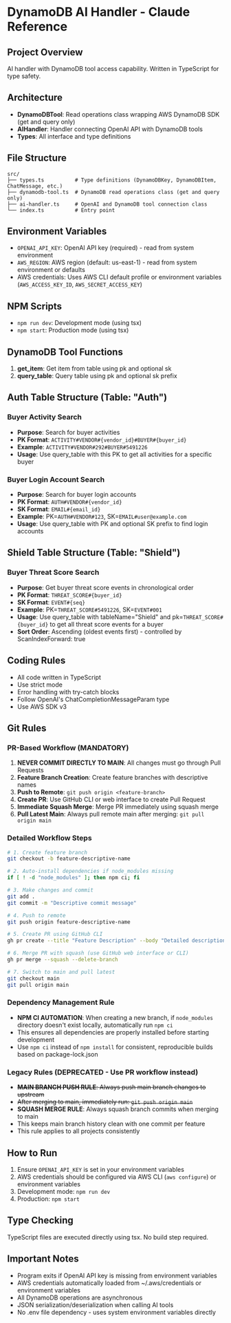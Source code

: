 # DynamoDB AI Handler - Claude Reference

## Project Overview
AI handler with DynamoDB tool access capability. Written in TypeScript for type safety.

## Architecture
- **DynamoDBTool**: Read operations class wrapping AWS DynamoDB SDK (get and query only)
- **AIHandler**: Handler connecting OpenAI API with DynamoDB tools
- **Types**: All interface and type definitions

## File Structure
```
src/
├── types.ts          # Type definitions (DynamoDBKey, DynamoDBItem, ChatMessage, etc.)
├── dynamodb-tool.ts  # DynamoDB read operations class (get and query only)
├── ai-handler.ts     # OpenAI and DynamoDB tool connection class
└── index.ts          # Entry point
```

## Environment Variables
- `OPENAI_API_KEY`: OpenAI API key (required) - read from system environment
- `AWS_REGION`: AWS region (default: us-east-1) - read from system environment or defaults
- AWS credentials: Uses AWS CLI default profile or environment variables (`AWS_ACCESS_KEY_ID`, `AWS_SECRET_ACCESS_KEY`)

## NPM Scripts
- `npm run dev`: Development mode (using tsx)
- `npm start`: Production mode (using tsx)

## DynamoDB Tool Functions
1. **get_item**: Get item from table using pk and optional sk
2. **query_table**: Query table using pk and optional sk prefix

## Auth Table Structure (Table: "Auth")

### Buyer Activity Search
- **Purpose**: Search for buyer activities
- **PK Format**: `ACTIVITY#VENDOR#{vendor_id}#BUYER#{buyer_id}`
- **Example**: `ACTIVITY#VENDOR#292#BUYER#5491226`
- **Usage**: Use query_table with this PK to get all activities for a specific buyer

### Buyer Login Account Search  
- **Purpose**: Search for buyer login accounts
- **PK Format**: `AUTH#VENDOR#{vendor_id}`
- **SK Format**: `EMAIL#{email_id}`
- **Example**: PK=`AUTH#VENDOR#123`, SK=`EMAIL#user@example.com`
- **Usage**: Use query_table with PK and optional SK prefix to find login accounts

## Shield Table Structure (Table: "Shield")

### Buyer Threat Score Search
- **Purpose**: Get buyer threat score events in chronological order
- **PK Format**: `THREAT_SCORE#{buyer_id}`
- **SK Format**: `EVENT#{seq}`
- **Example**: PK=`THREAT_SCORE#5491226`, SK=`EVENT#001`
- **Usage**: Use query_table with tableName="Shield" and pk=`THREAT_SCORE#{buyer_id}` to get all threat score events for a buyer
- **Sort Order**: Ascending (oldest events first) - controlled by ScanIndexForward: true

## Coding Rules
- All code written in TypeScript
- Use strict mode
- Error handling with try-catch blocks
- Follow OpenAI's ChatCompletionMessageParam type
- Use AWS SDK v3

## Git Rules

### PR-Based Workflow (MANDATORY)
1. **NEVER COMMIT DIRECTLY TO MAIN**: All changes must go through Pull Requests
2. **Feature Branch Creation**: Create feature branches with descriptive names
3. **Push to Remote**: `git push origin <feature-branch>`
4. **Create PR**: Use GitHub CLI or web interface to create Pull Request
5. **Immediate Squash Merge**: Merge PR immediately using squash merge
6. **Pull Latest Main**: Always pull remote main after merging: `git pull origin main`

### Detailed Workflow Steps
```bash
# 1. Create feature branch
git checkout -b feature-descriptive-name

# 2. Auto-install dependencies if node_modules missing
if [ ! -d "node_modules" ]; then npm ci; fi

# 3. Make changes and commit
git add .
git commit -m "Descriptive commit message"

# 4. Push to remote
git push origin feature-descriptive-name

# 5. Create PR using GitHub CLI
gh pr create --title "Feature Description" --body "Detailed description"

# 6. Merge PR with squash (use GitHub web interface or CLI)
gh pr merge --squash --delete-branch

# 7. Switch to main and pull latest
git checkout main
git pull origin main
```

### Dependency Management Rule
- **NPM CI AUTOMATION**: When creating a new branch, if `node_modules` directory doesn't exist locally, automatically run `npm ci`
- This ensures all dependencies are properly installed before starting development
- Use `npm ci` instead of `npm install` for consistent, reproducible builds based on package-lock.json

### Legacy Rules (DEPRECATED - Use PR workflow instead)
- ~~**MAIN BRANCH PUSH RULE**: Always push main branch changes to upstream~~
- ~~After merging to main, immediately run: `git push origin main`~~
- **SQUASH MERGE RULE**: Always squash branch commits when merging to main
- This keeps main branch history clean with one commit per feature
- This rule applies to all projects consistently

## How to Run
1. Ensure `OPENAI_API_KEY` is set in your environment variables
2. AWS credentials should be configured via AWS CLI (`aws configure`) or environment variables
3. Development mode: `npm run dev`
4. Production: `npm start`

## Type Checking
TypeScript files are executed directly using tsx. No build step required.

## Important Notes
- Program exits if OpenAI API key is missing from environment variables
- AWS credentials automatically loaded from ~/.aws/credentials or environment variables
- All DynamoDB operations are asynchronous
- JSON serialization/deserialization when calling AI tools
- No .env file dependency - uses system environment variables directly